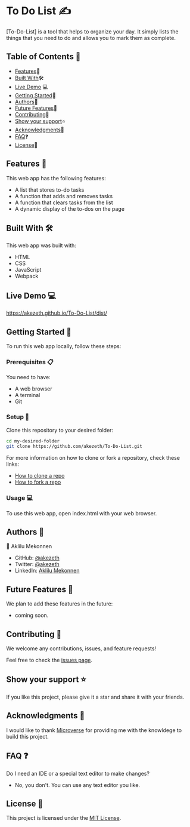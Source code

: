 # To Do List ✍️

[To-Do-List] is a tool that helps to organize your day. It simply lists the things that you need to do and allows you to mark them as complete.

## Table of Contents 📑

- [Features](#features-)🚀
- [Built With](#built-with-)🛠
- [Live Demo](#Live-Demo-) 💻
- [Getting Started](#getting-started-)🏁
- [Authors](#authors-)👥
- [Future Features](#future-features-)🔭
- [Contributing](#contributing-)🤝
- [Show your support](#show-your-support-)⭐️
- [Acknowledgments](#acknowledgments-)🙏
- [FAQ](#faq-)❓
- [License](#license-)📝

## Features 🚀

This web app has the following features:

- A list that stores to-do tasks
- A function that adds and removes tasks
- A function that clears tasks from the list
- A dynamic display of the to-dos on the page

## Built With 🛠

This web app was built with:

- HTML
- CSS
- JavaScript
- Webpack

## Live Demo 💻

https://akezeth.github.io/To-Do-List/dist/

## Getting Started 🏁

To run this web app locally, follow these steps:

### Prerequisites 📋

You need to have:

- A web browser
- A terminal
- Git

### Setup 🔧

Clone this repository to your desired folder:

```bash
cd my-desired-folder
git clone https://github.com/akezeth/To-Do-List.git
```

For more information on how to clone or fork a repository, check these links:

- [How to clone a repo](https://docs.github.com/en/repositories/creating-and-managing-repositories/cloning-a-repository)
- [How to fork a repo](https://docs.github.com/en/get-started/quickstart/fork-a-repo)

### Usage 💻

To use this web app, open index.html with your web browser.

## Authors 👥

👤 Aklilu Mekonnen

- GitHub: [@akezeth](https://github.com/akezeth)
- Twitter: [@akezeth](https://twitter.com/akezeth)
- LinkedIn: [Aklilu Mekonnen](https://www.linkedin.com/in/aklilu-mekonnen-a8287b74)

## Future Features 🔭

We plan to add these features in the future:

- coming soon.

## Contributing 🤝

We welcome any contributions, issues, and feature requests!

Feel free to check the [issues page](https://github.com/akezeth/To-Do-List/issues).

## Show your support ⭐️

If you like this project, please give it a star and share it with your friends.

## Acknowledgments 🙏

I would like to thank [Microverse](https://www.microverse.org/) for providing me with the knowldege to build this project.

## FAQ ❓

Do I need an IDE or a special text editor to make changes?

- No, you don't. You can use any text editor you like.

## License 📝

This project is licensed under the [MIT License](https://github.com/akezeth/To-Do-List/blob/main/LICENSE).
